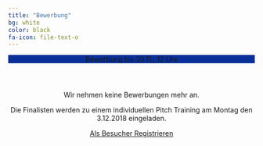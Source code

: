 ```yaml
---
title: "Bewerbung"
bg: white
color: black
fa-icon: file-text-o
---
```

<div class="pricebox" style="text-align: center;">
<header style="background-color: #093099; width : 100%; padding-left: 0px;">Bewerbung bis 30.11., 12 Uhr</header>
<p style="align: center; padding-left: 0px; width: 100%;" >Wir nehmen keine Bewerbungen mehr an.</p>

<p style="align: center; padding-left: 0px; width: 100%;">Die Finalisten werden zu einem individuellen Pitch Training am Montag den 3.12.2018 eingeladen.</p>
<div>


<!--<a class="button" href="https://sils1.typeform.com/to/TsR3Vv" data-mode="popup" data-submit-close-delay="5" target="_blank">Bewirb dich jetzt! </a>
<script> (function() { var qs,js,q,s,d=document, gi=d.getElementById, ce=d.createElement, gt=d.getElementsByTagName, id="typef_orm_share", b="https://embed.typeform.com/"; if(!gi.call(d,id)){ js=ce.call(d,"script"); js.id=id; js.src=b+"embed.js"; q=gt.call(d,"script")[0]; q.parentNode.insertBefore(js,q) } })() </script>
-->
<a href="https://www.eventbrite.de/e/nikolauspitch-tickets-51460197837" class="button">Als Besucher Registrieren</a>
